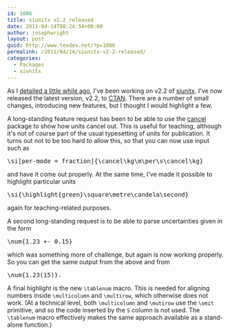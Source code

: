 ```yaml
---
id: 1006
title: siunitx v2.2 released
date: 2011-04-14T08:24:54+00:00
author: josephwright
layout: post
guid: http://www.texdev.net/?p=1006
permalink: /2011/04/14/siunitx-v2-2-released/
categories:
  - Packages
  - siunitx
---
```

As I <a href="http://www.texdev.net/2011/03/20/sorting-issues-for-consideration-for-siunitx-v2-2/">detailed a little while ago</a>, I've been working on v2.2 of <a href="http://ctan.org/pkg/siunitx">siunitx</a>. I've now released the latest version, v2.2, to <a href="http://www.ctan.org/">CTAN</a>. There are a number of small changes, introducing new features, but I thought I would highlight a few.

A long-standing feature request has been to be able to use the <a href="http://ctan.org/pkg/cancel">cancel</a> package to show how units cancel out. This is useful for teaching, although it's not of course part of the usual typesetting of units for publication. It turns out not to be too hard to allow this, so that you can now use input such as
<pre>\si[per-mode = fraction]{\cancel\kg\m\per\s\cancel\kg}</pre>
and have it come out properly. At the same time, I've made it possible to highlight particular units
<pre>\si{\highlight{green}\square\metre\candela\second}</pre>
again for teaching-related purposes.

A second long-standing request is to be able to parse uncertainties given in the form
<pre>\num{1.23 +- 0.15}</pre>
which was something more of challenge, but again is now working properly. So you can get the same output from the above and from
<pre>\num{1.23(15)}.</pre>
A final highlight is the new <code>\tablenum</code> macro. This is needed for aligning numbers inside <code>\multicolumn</code> and <code>\multirow</code>, which otherwise does not work. (At a technical level, both <code>\multicolumn</code> and <code>\mutirow</code> use the <code>\omit</code> primitive, and so the code inserted by the <code>S</code> column is not used. The <code>\tablenum</code> macro effectively makes the same approach available as a stand-alone function.)